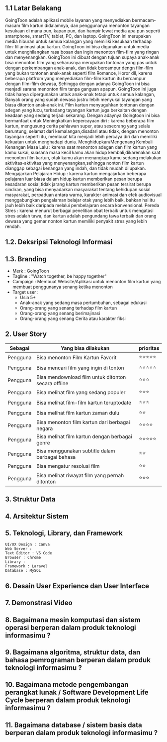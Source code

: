 
## 1.1 Latar Belakang

GoingToon adalah aplikasi mobile layanan yang menyediakan bermacam-macam film kartun didalamnya, dan penggunanya menonton tayangan kesukaan di mana pun, kapan pun, dan hampir lewat media apa pun seperti smartphone, smartTV, tablet, PC, dan laptop. GoingToon ini merupakan media hiburan untuk semua kalangan yang memiliki kesukaan terhadap film-fil animasi atau kartun. GoingToon ini bisa digunakan untuk media untuk menghilangkan rasa bosan dan ingin menonton film-film yang ringan dan menyenangkan. GoingToon ini dibuat dengan tujuan supaya anak-anak bisa menonton film yang seharusnya merupakan tontonan yang pas untuk dengan perkembangan anak-anak, dan tidak bercampur dengn film-film yang bukan tontonan anak-anak seperti film Romance, Horor dll, karena beberapa platfrom yang menyediakan film-film kartun itu bercampur dengan film-film dewasa, Sehingga dengan adanya GoingToon ini bisa menjadi sarana menonton film tanpa ganguan apapun. GoingToon ini juga tidak hanya dipergunakan untuk anak-anak tetapi untuk semua kalangan, Banyak orang yang sudah dewasa justru lebih menyukai tayangan yang biasa ditonton anak-anak ini. Film kartun menyuguhkan tontonan dengan adegan yang lucu, terkadang tayangan kartun juga berkaitan dengan keadaan yang sedang terjadi sekarang. Dengan adaynya Goingtoon ini bisa bermanfaat untuk Meningkatkan kepercayaan diri : karena beberapa film kartun, mengusung cerita pahlawan super, atau seseorang yang selalu beruntung, selamat dari kemalangan,disadari atau tidak, dengan menonton tayangan seperti itu, membuat kita menjadi lebih percaya diri dan memiliki kekuatan untuk menghadapi dunia. Menghidupkan/Mengenang Kembali Kenangan Masa Lalu : karena saat menonton adegan dan film kartun yang kamu sukai, suasana masa kecil kamu akan hidup kembali,dikarenakan saat menonton film kartun, otak kamu akan menangkap kamu sedang melakukan aktivitas-aktivitas yang menyenangkan,sehingga nonton film kartun dianggap sebagai kenangan yang indah, dan tidak mudah dilupakan. Mengajarkan Pelajaran Hidup : karena kartun mengajarkan beberapa pelajaran luar biasa dalam hidup kartun memberikan pesan berupa kesadaran sosial,tidak jarang kartun memberikan pesan tersirat berupa sindiran, yang bisa menyadarkan masyarakat tentang kehidupan sosial masyarakat, perpaduan antara warna, karakter animasi dan efek audiovisual menggabungkan pengalaman belajar otak yang lebih baik, bahkan hal itu jauh lebih baik daripada melalui pembelajaran secara konvensional. Pereda Stres : karena menurut berbagai penelitian obat terbaik untuk mengatasi stres adalah tawa, dan kartun adalah pengundang tawa terbaik dan orang dewasa yang gemar nonton kartun memiliki penyakit stres yang lebih rendah. 

## 1.2. Deksripsi Teknologi Informasi


## 1.3. Branding
- Merk : GoingToon
- Tagline : "Watch together, be happy together"
- Campaign : Membuat Website/Aplikasi untuk menonton film kartun yang membuat penggunanya senang ketika menonton
- Target user :
  - Usia 5+
  - Anak-anak yang sedang masa pertumbuhan, sebagai edukasi
  - Orang-orang yang senang terhadap film kartun
  - Orang-orang yang senang berimajinasi
  - Orang-orang yang senang Cerita atau karakter fiksi

## 2. User Story
Sebagai | Yang bisa dilakukan | prioritas
---|---|---
Pengguna | Bisa menonton Film Kartun Favorit | ⭐⭐⭐⭐⭐
Pengguna | Bisa mencari film yang ingin di tonton | ⭐⭐⭐⭐⭐
Pengguna | Bisa mendownload film untuk ditonton secara offline | ⭐⭐⭐
Pengguna | Bisa melihat film yang sedang populer | ⭐⭐⭐
Pengguna | Bisa melihat film-film kartun teruptodate | ⭐⭐⭐
Pengguna | Bisa melihat film kartun zaman dulu | ⭐⭐
Pengguna | Bisa menonton film kartun dari berbagai negara | ⭐⭐⭐⭐
Pengguna | Bisa melihat film kartun dengan berbagai genre | ⭐⭐⭐⭐⭐
Pengguna | Bisa menggunakan subtitle dalam berbagai bahasa | ⭐⭐
Pengguna | Bisa mengatur resolusi film | ⭐⭐
Pengguna | Bisa melihat riwayat film yang pernah ditonton | ⭐⭐⭐


## 3. Struktur Data


## 4. Arsitektur Sistem


## 5. Teknologi, Library, dan Framework

    UI/UX Design : Canva
    Web Server : 
    Text Editor : VS Code
    Browser : Chrome
    Library : 
    Framework : Laravel
    Database : MySQL

## 6. Desain User Experience dan User Interface


## 7. Demonstrasi Video



## 8. Bagaimana mesin komputasi dan sistem operasi berperan dalam produk teknologi informasimu ?



## 9. Bagaimana algoritma, struktur data, dan bahasa pemrograman berperan dalam produk teknologi informasimu ?



## 10. Bagaimana metode pengembangan perangkat lunak / Software Development Life Cycle berperan dalam produk teknologi informasimu ?


## 11. Bagaimana database / sistem basis data berperan dalam produk teknologi informasimu ?
